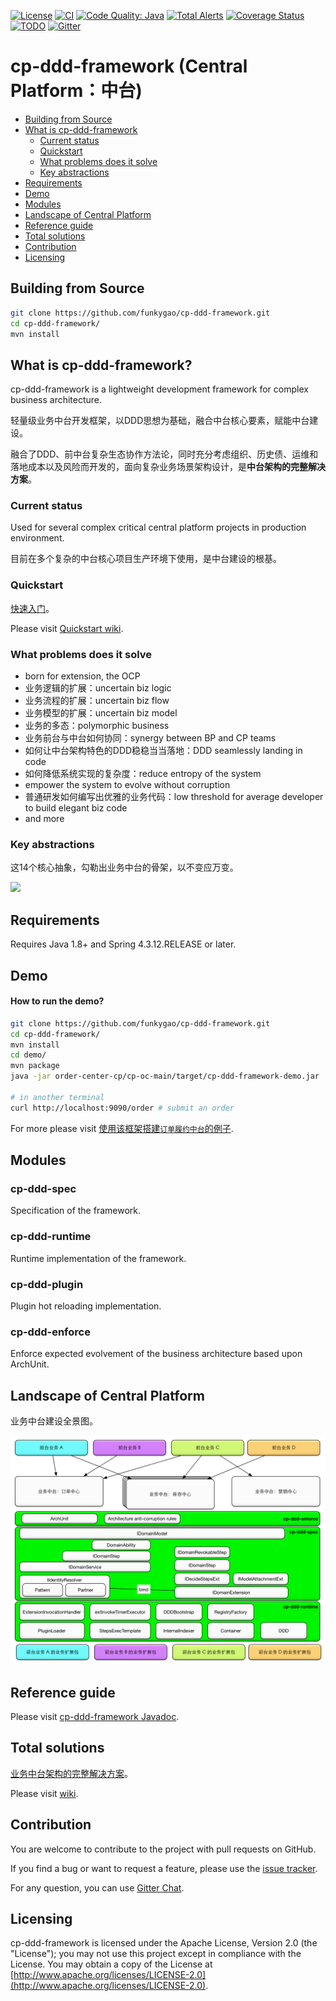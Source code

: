 [![License](https://img.shields.io/badge/License-Apache%202.0-green.svg)](https://github.com/funkygao/cp-ddd-framework/blob/master/LICENSE)
[![CI](https://github.com/funkygao/cp-ddd-framework/workflows/CI/badge.svg?branch=master)](https://github.com/funkygao/cp-ddd-framework/actions?query=branch%3Amaster+workflow%3ACI)
[![Code Quality: Java](https://img.shields.io/lgtm/grade/java/g/funkygao/cp-ddd-framework.svg?logo=lgtm&logoWidth=18)](https://lgtm.com/projects/g/funkygao/cp-ddd-framework/context:java)
[![Total Alerts](https://img.shields.io/lgtm/alerts/g/funkygao/cp-ddd-framework.svg?logo=lgtm&logoWidth=18)](https://lgtm.com/projects/g/funkygao/cp-ddd-framework/alerts/)
[![Coverage Status](https://img.shields.io/codecov/c/github/funkygao/cp-ddd-framework.svg)](https://codecov.io/gh/funkygao/cp-ddd-framework)
[![TODO](https://badgen.net/https/api.tickgit.com/badgen/github.com/funkygao/cp-ddd-framework?label=todos)](https://www.tickgit.com/browse?repo=github.com/funkygao/cp-ddd-framework)
[![Gitter](https://img.shields.io/gitter/room/cp-ddd-framework/cp-ddd-framework.svg)](https://gitter.im/cp-ddd-framework/community)

# cp-ddd-framework (Central Platform：中台)

* [Building from Source](#building-from-source)
* [What is cp-ddd-framework](#what-is-cp-ddd-framework)
   * [Current status](#current-status)
   * [Quickstart](#quickstart)
   * [What problems does it solve](#what-problems-does-it-solve)
   * [Key abstractions](#key-abstractions)
* [Requirements](#requirements)
* [Demo](#demo)
* [Modules](#modules)
* [Landscape of Central Platform](#landscape-of-central-platform)
* [Reference guide](#reference-guide)
* [Total solutions](#total-solutions)
* [Contribution](#contribution)
* [Licensing](#licensing)

## Building from Source

``` bash
git clone https://github.com/funkygao/cp-ddd-framework.git
cd cp-ddd-framework/
mvn install
```

## What is cp-ddd-framework?

cp-ddd-framework is a lightweight development framework for complex business architecture.

轻量级业务中台开发框架，以DDD思想为基础，融合中台核心要素，赋能中台建设。

融合了DDD、前中台复杂生态协作方法论，同时充分考虑组织、历史债、运维和落地成本以及风险而开发的，面向复杂业务场景架构设计，是**中台架构的完整解决方案**。

### Current status

Used for several complex critical central platform projects in production environment.

目前在多个复杂的中台核心项目生产环境下使用，是中台建设的根基。

### Quickstart

[快速入门](https://github.com/funkygao/cp-ddd-framework/wiki/Quickstart-%E5%BF%AB%E9%80%9F%E5%85%A5%E9%97%A8)。

Please visit [Quickstart wiki](https://github.com/funkygao/cp-ddd-framework/wiki/Quickstart-%E5%BF%AB%E9%80%9F%E5%85%A5%E9%97%A8).

### What problems does it solve

- born for extension, the OCP
- 业务逻辑的扩展：uncertain biz logic
- 业务流程的扩展：uncertain biz flow
- 业务模型的扩展：uncertain biz model
- 业务的多态：polymorphic business
- 业务前台与中台如何协同：synergy between BP and CP teams
- 如何让中台架构特色的DDD稳稳当当落地：DDD seamlessly landing in code
- 如何降低系统实现的复杂度：reduce entropy of the system
- empower the system to evolve without corruption
- 普通研发如何编写出优雅的业务代码：low threshold for average developer to build elegant biz code
- and more

### Key abstractions

这14个核心抽象，勾勒出业务中台的骨架，以不变应万变。

![](http://www.plantuml.com/plantuml/svg/XLHDRnCn4BtxLunwQW-fn3LQLIq4f1v0LSiTJUn9rehNZkpPfAZqlpDE7DWF8tAAvxrvyxttYJ5otpcLTjRlCM87BNfpZ9QPF6pG9HfWgKKJZjPlc-PekVrnVj_T0SUUbACD0mU8Tjio61j9imrUgJtg7Mu9dbo_jHwQvek8aRYzAP2VzKnnWvhWyT6GPyi_doa5Tw0unLUXG-i_lpBv9D9JE0V0jQEf_Mimv1wOKRSTUHR_cJ1fQ-Y5QPykg7QO4ZmX2ycFB94zHVMkb0zCSDK6XaWkeCcnhm0JVFkWIh6tj_cXPZMyK3nOJHL0Sb23_x04UYNTCrtV3DdFT0Yx773eLZ6AVmpEhMK68l2dHT3yMYnc3PtXiu5KUddASEz4HmBKyKZUK1GOruaZQeRIQjBVgHDVfh_GHqmb_uUrTH9SpImYkIM-f2rngvIDZUc_94CRxDs8DijjD8FLQYNljyJ8LhzB46-AMXqygGaqsR4SkXWAFksrC3fatLwNAPqwUwFKU8FAeEhBKy3ghinLAfrNqmqfYkDQwgpgtStBF7FBdVqJBaTN6M4ZiBHzN7QnLHAhbRa45pGoLVYBnTqbjoMiPPnrIiclKDIdu5au525BeybNbSzZY6ItixsGb2egyjR1a2fnotCUkDWh-vgr1_rOGeYwfSHHG7LFtkHl_cy0)

## Requirements

Requires Java 1.8+ and Spring 4.3.12.RELEASE or later.

## Demo

#### How to run the demo?

``` bash
git clone https://github.com/funkygao/cp-ddd-framework.git
cd cp-ddd-framework/
mvn install
cd demo/
mvn package
java -jar order-center-cp/cp-oc-main/target/cp-ddd-framework-demo.jar

# in another terminal
curl http://localhost:9090/order # submit an order
```

For more please visit [使用该框架搭建`订单履约中台`的例子](demo).

## Modules

### cp-ddd-spec

Specification of the framework.

### cp-ddd-runtime

Runtime implementation of the framework.

### cp-ddd-plugin

Plugin hot reloading implementation.

### cp-ddd-enforce

Enforce expected evolvement of the business architecture based upon ArchUnit.

## Landscape of Central Platform

业务中台建设全景图。

![](doc/assets/img/landscape.png)

## Reference guide

Please visit [cp-ddd-framework Javadoc](https://funkygao.github.io/cp-ddd-framework/doc/apidocs/).

## Total solutions

[业务中台架构的完整解决方案](https://github.com/funkygao/cp-ddd-framework/wiki/Total-solutions-%E6%95%B4%E4%BD%93%E8%A7%A3%E5%86%B3%E6%96%B9%E6%A1%88)。

Please visit [wiki](https://github.com/funkygao/cp-ddd-framework/wiki/Total-solutions-%E6%95%B4%E4%BD%93%E8%A7%A3%E5%86%B3%E6%96%B9%E6%A1%88).

## Contribution

You are welcome to contribute to the project with pull requests on GitHub.

If you find a bug or want to request a feature, please use the [issue tracker](https://github.com/funkygao/cp-ddd-framework/issues).

For any question, you can use [Gitter Chat](https://gitter.im/cp-ddd-framework/community).

## Licensing

cp-ddd-framework is licensed under the Apache License, Version 2.0 (the "License"); you may not use this project except in compliance with the License. You may obtain a copy of the License at [http://www.apache.org/licenses/LICENSE-2.0](http://www.apache.org/licenses/LICENSE-2.0).
